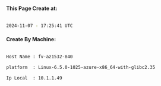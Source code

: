 
   
#### This Page Create at:

```bash

2024-11-07 - 17:25:41 UTC

```

#### Create By Machine:

```bash

Host Name : fv-az1532-840

platform  : Linux-6.5.0-1025-azure-x86_64-with-glibc2.35

Ip Local  : 10.1.1.49

```

